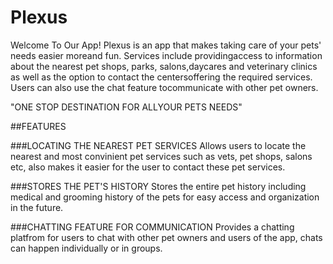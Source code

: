 # Plexus
Welcome To Our App! Plexus is an app that makes taking
care of your pets' needs easier moreand fun. 
Services include providingaccess to information about the
nearest pet shops, parks, salons,daycares and veterinary clinics as well
as the option to contact the centersoffering the required services. Users
can also use the chat feature tocommunicate with other pet owners.

"ONE STOP DESTINATION FOR ALLYOUR PETS NEEDS"

##FEATURES

###LOCATING THE NEAREST PET SERVICES
Allows users to locate the nearest and most convinient
pet services such as vets, pet shops, salons etc, also makes
it easier for the user to contact these pet services.

###STORES THE PET'S HISTORY
Stores the entire pet history including medical and
grooming history of the pets for easy access and
organization in the future.

###CHATTING FEATURE FOR COMMUNICATION
Provides a chatting platfrom for users to chat with other
pet owners and users of the app, chats can happen
individually or in groups.

